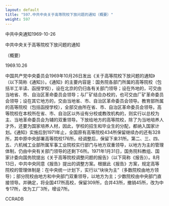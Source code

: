 ```yaml
---
layout: default
title: "597.中共中央关于高等院校下放问题的通知（概要）"
weight: 597
---
```


中共中央通知1969-10-26

中共中央关于高等院校下放问题的通知

（概要）

1969.10.26

中国共产党中央委员会1969年10月26日发出《关于高等院校下放问题的通知》（以下简称《通知》）。《通知》的主要内容是：国务院各部门所属的高等院校（包括半工半读、函授学校），设在北京的仍归各有关部门领导；设在外地的，可交由当地省、市、自治区革命委员会领导；与厂矿结合办校的，也可交由厂矿革命委员会领导；设在其它地方的，交由当地省、市、自治区革命委员会领导。教育部所属的高等院校（包括函授学校），全部交由所在省、市、自治区革命委员会领导。高等院校在本校所在省、市、自治区以外设有分校或教改机构的，则实行以总校为主、当地革命委员会为辅的双重领导。下放给地方的高等院校，除了为当地培养人才外，还要为国家培养人材，因此，学校的招生和毕业生的分配，都纳入国家计划。《通知》实施后到1971年止，全国原有高等院校434所保留继续办的还有328所，其中原中央部署高等院校176所，经调整后，保留下来31所。第二、三、四、五、六机械工业部所属军事工业院校实行部门与地方双重领导，以地方为主的管理体制，仍由中央有关部门领导的还剩下6所。1971年1月31日，国务院科教组、国家计委向国务院提出《关于高等院校调整问题的报告》（以下简称《报告》）。8月13日，中共中央同意《报告》提出的调整方案。根据此《报告》方案，规定高等院校的管理体制是：在中央统一计划下，实行以“块块为主”（多数院校由地方领导）；部分院校由地方和中央部门双重领导，以地方为主；少数院校由中央部门直接领导。并确定，将全国417所高校，保留309所，合并43所，撤销45所，改为中专17所，改为工厂3所，增设7所。

CCRADB

